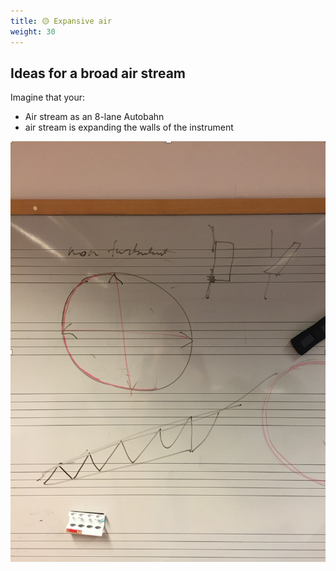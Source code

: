 ```yaml
---
title: 🟡 Expansive air
weight: 30
---
```


## Ideas for a broad air stream

Imagine that your:
- Air stream as an 8-lane Autobahn
- air stream is expanding the walls of the instrument

![expansive air pic](./expansive-air.png)
